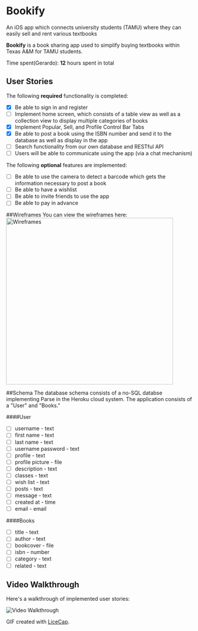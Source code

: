 # Bookify
An iOS app which connects university students (TAMU) where they can easily sell and rent various textbooks

**Bookify** is a book sharing app used to simplify buying textbooks within Texas A&M for TAMU students.

Time spent(Gerardo): **12** hours spent in total

## User Stories

The following **required** functionality is completed:

- [x] Be able to sign in and register
- [ ] Implement home screen, which consists of a table view as well as a collection view to display multiple categories of books
- [x] Implement Popular, Sell, and Profile Control Bar Tabs
- [x] Be able to post a book using the ISBN number and send it to the database as well as display in the app
- [ ] Search functionality from our own database and RESTful API
- [ ] Users will be able to communicate using the app (via a chat mechanism)

The following **optional** features are implemented:

- [ ] Be able to use the camera to detect a barcode which gets the information necessary to post a book
- [ ] Be able to have a wishlist
- [ ] Be able to invite friends to use the app
- [ ] Be able to pay in advance  

##Wireframes
You can view the wireframes here:
<img src='http://i.imgur.com/zKcNJmB.jpg?1' title='Wireframes' width='450' height='450'/>

##Schema
The database schema consists of a no-SQL databse implementing Parse in the Heroku cloud system. The application consists of a "User" and "Books." 

####User
- [ ] username - text
- [ ] first name - text
- [ ] last name - text
- [ ] username password - text
- [ ] profile - text
- [ ] profile picture - file
- [ ] description - text
- [ ] classes - text
- [ ] wish list - text
- [ ] posts - text
- [ ] message - text
- [ ] created at - time
- [ ] email - email

####Books
- [ ] title - text
- [ ] author - text
- [ ] bookcover - file
- [ ] isbn - number
- [ ] category - text
- [ ] related - text

## Video Walkthrough 

Here's a walkthrough of implemented user stories:

<img src='http://i.imgur.com/link/to/your/gif/file.gif' title='Video Walkthrough' width='' alt='Video Walkthrough' />

GIF created with [LiceCap](http://www.cockos.com/licecap/).
